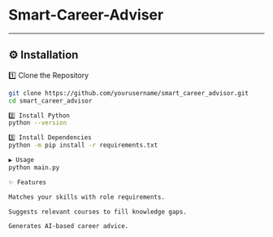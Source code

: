 # Smart-Career-Adviser


---

## ⚙️ Installation

 1️⃣ Clone the Repository
```bash
git clone https://github.com/yourusername/smart_career_advisor.git
cd smart_career_advisor

2️⃣ Install Python
python --version

3️⃣ Install Dependencies
python -m pip install -r requirements.txt

▶️ Usage
python main.py

✨ Features

Matches your skills with role requirements.

Suggests relevant courses to fill knowledge gaps.

Generates AI-based career advice.

